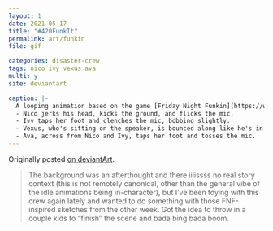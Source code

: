 ```yaml
---
layout: 1
date: 2021-05-17
title: "#420FunkIt"
permalink: art/funkin
file: gif

categories: disaster-crew
tags: nico ivy vexus ava
multi: y
site: deviantart

caption: |-
  A looping animation based on the game [Friday Night Funkin](https://www.newgrounds.com/portal/view/770371), in which characters compete in a sing-of with a pulsing speaker between. On the beat:
  - Nico jerks his head, kicks the ground, and flicks the mic.
  - Ivy taps her foot and clenches the mic, bobbing slightly.
  - Vexus, who's sitting on the speaker, is bounced along like he's in a really bumpy car. Also slightly tilting his head & kicking his legs.
  - Ava, across from Nico and Ivy, taps her foot and tosses the mic.
---
```

Originally posted [on deviantArt](https://www.deviantart.com/a-flyleaf/art/420-FUNK-IT-879852345).

> The background was an afterthought and there iiiissss no real story context (this is not remotely canonical, other than the general vibe of the idle animations being in-character), but I’ve been toying with this crew again lately and wanted to do something with those FNF-inspired sketches from the other week. Got the idea to throw in a couple kids to “finish” the scene and bada bing bada boom.